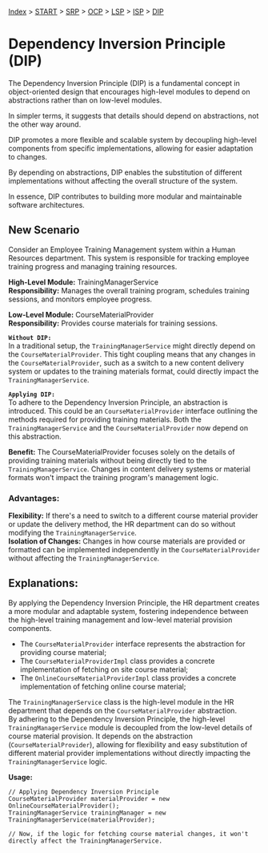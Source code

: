 [Index](../README.md#index) > [START](../solid-java-start/START.md) > [SRP](../solid-java-srp/SRP.md) > [OCP](../solid-java-ocp/OCP.md) > [LSP](../solid-java-lsp/LSP.md) > [ISP](../solid-java-isp/ISP.md) > [DIP](../solid-java-dip/DIP.md)

# Dependency Inversion Principle (DIP)

The Dependency Inversion Principle (DIP) is a fundamental concept in object-oriented design that encourages high-level modules to depend on abstractions rather than on low-level modules. 

In simpler terms, it suggests that details should depend on abstractions, not the other way around. 

DIP promotes a more flexible and scalable system by decoupling high-level components from specific implementations, allowing for easier adaptation to changes. 

By depending on abstractions, DIP enables the substitution of different implementations without affecting the overall structure of the system. 

In essence, DIP contributes to building more modular and maintainable software architectures.

## New Scenario

Consider an Employee Training Management system within a Human Resources department. This system is responsible for tracking employee training progress and managing training resources.<br>

**High-Level Module:** TrainingManagerService<br>
**Responsibility:** Manages the overall training program, schedules training sessions, and monitors employee progress.

**Low-Level Module:** CourseMaterialProvider<br>
**Responsibility:** Provides course materials for training sessions.

**`Without DIP:`**<br>
In a traditional setup, the `TrainingManagerService` might directly depend on the `CourseMaterialProvider`. This tight coupling means that any changes in the `CourseMaterialProvider`, such as a switch to a new content delivery system or updates to the training materials format, could directly impact the `TrainingManagerService`.

**`Applying DIP:`**<br>
To adhere to the Dependency Inversion Principle, an abstraction is introduced. This could be an `CourseMaterialProvider` interface outlining the methods required for providing training materials. Both the `TrainingManagerService` and the `CourseMaterialProvider` now depend on this abstraction.

**Benefit:** The CourseMaterialProvider focuses solely on the details of providing training materials without being directly tied to the `TrainingManagerService`. Changes in content delivery systems or material formats won't impact the training program's management logic.

### Advantages:

**Flexibility:** If there's a need to switch to a different course material provider or update the delivery method, the HR department can do so without modifying the `TrainingManagerService`.<br>
**Isolation of Changes:** Changes in how course materials are provided or formatted can be implemented independently in the `CourseMaterialProvider` without affecting the `TrainingManagerService`.

## Explanations: 
By applying the Dependency Inversion Principle, the HR department creates a more modular and adaptable system, fostering independence between the high-level training management and low-level material provision components.

- The `CourseMaterialProvider` interface represents the abstraction for providing course material;
- The `CourseMaterialProviderImpl` class provides a concrete implementation of fetching on site course material;
- The `OnlineCourseMaterialProviderImpl` class provides a concrete implementation of fetching online course material;

The `TrainingManagerService` class is the high-level module in the HR department that depends on the `CourseMaterialProvider` abstraction.<br>
By adhering to the Dependency Inversion Principle, the high-level `TrainingManagerService` module is decoupled from the low-level details of course material provision. It depends on the abstraction (`CourseMaterialProvider`), allowing for flexibility and easy substitution of different material provider implementations without directly impacting the `TrainingManagerService` logic.

**Usage:**
```
// Applying Dependency Inversion Principle
CourseMaterialProvider materialProvider = new OnlineCourseMaterialProvider();
TrainingManagerService trainingManager = new TrainingManagerService(materialProvider);

// Now, if the logic for fetching course material changes, it won't directly affect the TrainingManagerService.
```